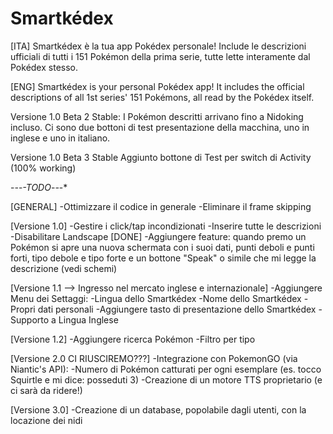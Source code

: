 # Smartkédex

[ITA]
Smartkédex è la tua app Pokédex personale! Include le descrizioni ufficiali di tutti i 151 Pokémon della prima serie, tutte lette interamente dal Pokédex stesso.

[ENG]
Smartkédex is your personal Pokédex app! It includes the official descriptions of all 1st series' 151 Pokémons, all read by the Pokédex itself.



Versione 1.0 Beta 2 Stable:
I Pokémon descritti arrivano fino a Nidoking incluso.
Ci sono due bottoni di test presentazione della macchina, uno in inglese e uno in italiano.

Versione 1.0 Beta 3 Stable
Aggiunto bottone di Test per switch di Activity (100% working)

-*-*-*-TODO*-*-*-*

[GENERAL]
-Ottimizzare il codice in generale
-Eliminare il frame skipping

[Versione 1.0]
-Gestire i click/tap incondizionati
-Inserire tutte le descrizioni
-Disabilitare Landscape [DONE]
-Aggiungere feature: quando premo un Pokémon si apre una nuova schermata con i suoi dati, punti deboli e punti forti,
                     tipo debole e tipo forte e un bottone "Speak" o simile che mi legge la descrizione (vedi schemi)

[Versione 1.1 --> Ingresso nel mercato inglese e internazionale]
-Aggiungere Menu dei Settaggi:
    -Lingua dello Smartkédex
    -Nome dello Smartkédex
    -Propri dati personali
-Aggiungere tasto di presentazione dello Smartkédex
-Supporto a Lingua Inglese

[Versione 1.2]
-Aggiungere ricerca Pokémon
-Filtro per tipo

[Versione 2.0 CI RIUSCIREMO???]
-Integrazione con PokemonGO (via Niantic's API):
    -Numero di Pokémon catturati per ogni esemplare (es. tocco Squirtle e mi dice: posseduti 3)
-Creazione di un motore TTS proprietario (e ci sarà da ridere!)

[Versione 3.0]
-Creazione di un database, popolabile dagli utenti, con la locazione dei nidi